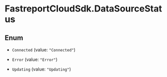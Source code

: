 # FastreportCloudSdk.DataSourceStatus

## Enum


* `Connected` (value: `"Connected"`)

* `Error` (value: `"Error"`)

* `Updating` (value: `"Updating"`)


